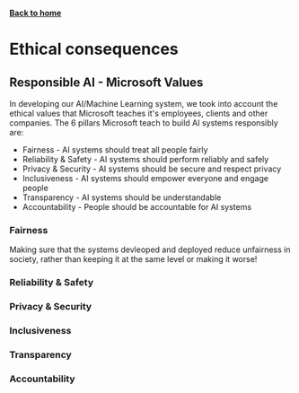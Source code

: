 [__Back to home__](index.md)

# Ethical consequences

## Responsible AI - Microsoft Values

In developing our AI/Machine Learning system, we took into account the ethical values that Microsoft teaches it's employees, clients and other companies. The 6 pillars Microsoft teach to build AI systems responsibly are:
- Fairness -  AI systems should treat all people fairly 
- Reliability & Safety - AI systems should perform reliably and safely
- Privacy & Security - AI systems should be secure and respect privacy
- Inclusiveness - AI systems should empower everyone and engage people
- Transparency - AI systems should be understandable
- Accountability - People should be accountable for AI systems

### Fairness

Making sure that the systems devleoped and deployed reduce unfairness in society, rather than keeping it at the same level or making it worse! 

### Reliability & Safety

### Privacy & Security

### Inclusiveness

### Transparency

### Accountability
